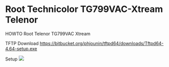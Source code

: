 # Root Technicolor TG799VAC-Xtream Telenor

HOWTO Root Telenor TG799VAC Xtream

TFTP
Download https://bitbucket.org/phjounin/tftpd64/downloads/Tftpd64-4.64-setup.exe

Setup
![](https://github..com/vargaskri/Root-Technicolor-TG799VAC-Xtream-Telenor/images/TFTPSettings.png)
 
